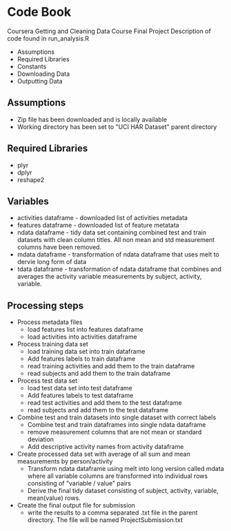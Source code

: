 # Code Book

Coursera Getting and Cleaning Data Course
Final Project
Description of code found in run_analysis.R

* Assumptions
* Required Libraries
* Constants
* Downloading Data
* Outputting Data

## Assumptions
* Zip file has been downloaded and is locally available
* Working directory has been set to "UCI HAR Dataset" parent directory

## Required Libraries
* plyr
* dplyr
* reshape2

## Variables
* activities dataframe - downloaded list of activities metadata
* features dataframe - downloaded list of feature metatata
* ndata dataframe - tidy data set containing combined test and train datasets with clean column titles.   All non mean and std measurement columns have been removed.
* mdata dataframe - transformation of ndata dataframe that uses melt to dervie long form of data 
* tdata dataframe - transformation of ndata dataframe that combines and averages the activity variable measurements by subject, activity, variable.

## Processing steps

* Process metadata files
  * load features list into features dataframe
  * load activities into activities dataframe
* Process training data set
  * load training data set into train dataframe
  * Add features labels to train dataframe
  * read training activities and add them to the train dataframe
  * read subjects and add them to the train dataframe
* Process test data set
  * load test data set into test dataframe
  * Add features labels to test dataframe
  * read test activities and add them to the test dataframe
  * read subjects and add them to the test dataframe
* Combine test and train datasets into single dataset with correct labels
  * Combine test and train dataframes into single ndata dataframe
  * remove measurement columns that are not mean or standard deviation
  * Add descriptive activity names from activity dataframe 
* Create processed data set with average of all sum and mean measurements by person/activity 
  * Transform ndata dataframe using melt into long version called mdata where all variable columns are transformed into individual rows consisting of "variable / value" pairs
  * Derive the final tidy dataset consisting of subject, activity, variable, mean(value) rows. 
* Create the final output file for submission
  * write the results to a comma separated .txt file in the parent directory.  The file will be named  ProjectSubmission.txt
